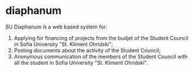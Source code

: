 # diaphanum
SU Diaphanum is a web based system for: 
1. Applying for financing of projects from the budjet of the Student Council in Sofia University "St. Kliment Ohridski";
2. Posting documents about the activity of the Student Council;
3. Аnonymous communication of the members of the Student Council with all the student in Sofia University "St. Kliment Ohridski".
